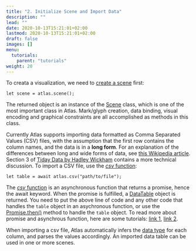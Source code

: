 ```yaml
---
title: "2. Initialize Scene and Import Data"
description: ""
lead: ""
date: 2020-10-13T15:21:01+02:00
lastmod: 2020-10-13T15:21:01+02:00
draft: false
images: []
menu:
  tutorials:
    parent: "tutorials"
weight: 20
---
```


To creata a visualization, we need to [create a scene](../../docs/global/func/) first:

    let scene = atlas.scene();

The returned object is an instance of the [Scene](../../docs/group/scene/) class, which is one of the most important class in Atlas. Mark/glyph creation, data binding, visual encoding and graphical constraints are all accomplished as methods in this class. 

Currently Atlas supports importing data formatted as Comma Separated Values (CSV) files, with the assumption that the first row contains the column names, and the data is in a **long form**. For an explanation of the differences between long and wide forms of data, see [this Wikipedia article](https://en.wikipedia.org/wiki/Wide_and_narrow_data). Section 3 of [Tiday Data by Hadley Wickham](http://vita.had.co.nz/papers/tidy-data.pdf) contains a more technical discussion. To import a CSV file, use the [_csv_ function](../../docs/global/func/):

    let table = await atlas.csv("path/to/file");

The [_csv_ function](../../docs/global/func/) is an asynchronous function that returns a promise, hence the await keyword. When the promise is fulfilled, a [DataTable](../../docs/data/datatable/) object is returned. You need to put the above line of code and any other code that handles the `table` object in an asychronous function, or use the [Promise.then()](https://developer.mozilla.org/en-US/docs/Web/JavaScript/Reference/Global_Objects/Promise/then) method to handle the `table` object. To read more about promise and asynchrous function, here are some tutorials: [link 1](https://developer.mozilla.org/en-US/docs/Learn/JavaScript/Asynchronous/Promises), [link 2](https://javascript.plainenglish.io/javascript-async-await-and-promises-explained-like-youre-five-years-old-61733751e9a5). 

When importing a csv file, Atlas automatically infers the [data type](../../docs/global/constants/#data-type) for each column, and parses the values accordingly. An imported data table can be used in one or more scenes.







